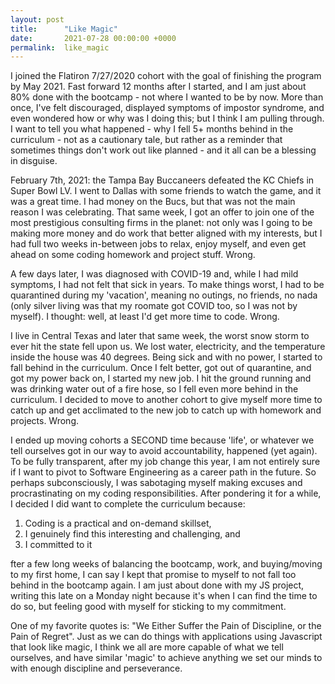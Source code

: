 ```yaml
---
layout: post
title:      "Like Magic"
date:       2021-07-28 00:00:00 +0000
permalink:  like_magic
---
```


I joined the Flatiron 7/27/2020 cohort with the goal of finishing the program by May 2021. Fast forward 12 months after I started, and I am just about 80% done with the bootcamp - not where I wanted to be by now. More than once, I've felt discouraged, displayed symptoms of impostor syndrome, and even wondered how or why was I doing this; but I think I am pulling through. I want to tell you what happened - why I fell 5+ months behind in the curriculum - not as a cautionary tale, but rather as a reminder that sometimes things don't work out like planned - and it all can be a blessing in disguise.

February 7th, 2021: the Tampa Bay Buccaneers defeated the KC Chiefs in Super Bowl LV. I went to Dallas with some friends to watch the game, and it was a great time. I had money on the Bucs, but that was not the main reason I was celebrating. That same week, I got an offer to join one of the most prestigious consulting firms in the planet: not only was I going to be making more money and do work that better aligned with my interests, but I had full two weeks in-between jobs to relax, enjoy myself, and even get ahead on some coding homework and project stuff. Wrong.

A few days later, I was diagnosed with COVID-19 and, while I had mild symptoms, I had not felt that sick in years. To make things worst, I had to be quarantined during my 'vacation', meaning no outings, no friends, no nada (only silver living was that my roomate got COVID too, so I was not by myself). I thought: well, at least I'd get more time to code. Wrong.

I live in Central Texas and later that same week, the worst snow storm to ever hit the state fell upon us. We lost water, electricity, and the temperature inside the house was 40 degrees. Being sick and with no power, I started to fall behind in the curriculum. Once I felt better, got out of quarantine, and got my power back on, I started my new job. I hit the ground running and was drinking water out of a fire hose, so I fell even more behind in the curriculum. I decided to move to another cohort to give myself more time to catch up and get acclimated to the new job to catch up with homework and projects. Wrong.

I ended up moving cohorts a SECOND time because 'life', or whatever we tell ourselves got in our way to avoid accountability, happened (yet again). To be fully transparent, after my job change this year, I am not entirely sure if I want to pivot to Software Engineering as a career path in the future. So perhaps subconsciously, I was sabotaging myself making excuses and procrastinating on my coding responsibilities. After pondering it for a while, I decided I did want to complete the curriculum because:

1. Coding is a practical and on-demand skillset,
2. I genuinely find this interesting and challenging, and
3. I committed to it

fter a few long weeks of balancing the bootcamp, work, and buying/moving to my first home, I can say I kept that promise to myself to not fall too behind in the bootcamp again. I am just about done with my JS project, writing this late on a Monday night because it's when I can find the time to do so, but feeling good with myself for sticking to my commitment.

One of my favorite quotes is: "We Either Suffer the Pain of Discipline, or the Pain of Regret". Just as we can do things with applications using Javascript that look like magic, I think we all are more capable of what we tell ourselves, and have similar 'magic' to achieve anything we set our minds to with enough discipline and perseverance.


